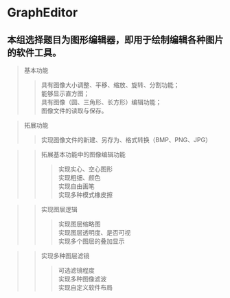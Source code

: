 GraphEditor
=============================

本组选择题目为图形编辑器，即用于绘制编辑各种图片的软件工具。<br>
------------
>基本功能<br>
>>具有图像大小调整、平移、缩放、旋转、分割功能；<br>
>>能够显示直方图；<br>
>>具有图像（圆、三角形、长方形）编辑功能；<br>
>>图像文件的读取与保存。<br>

>拓展功能<br>
>>实现图像文件的新建、另存为、格式转换（BMP、PNG、JPG）<br>

>>拓展基本功能中的图像编辑功能<br>
>>>实现实心、空心图形<br>
>>>实现粗细、颜色<br>
>>>实现自由画笔<br>
>>>实现多种模式橡皮擦<br>

>>实现图层逻辑<br>
>>>实现图层缩略图<br>
>>>实现图层透明度、是否可视<br>
>>>实现多个图层的叠加显示<br>

>>实现多种图层滤镜<br>
>>>可选滤镜程度<br>
>>>实现多种图像滤波<br>
>>>实现自定义软件布局<br>
